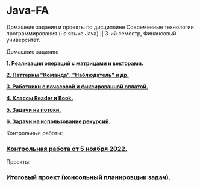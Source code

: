 # Java-FA
Домашние задания и проекты по дисциплине Современные технологии программирования (на языке Java) || 3-ий семестр, Финансовый университет.

Домашние задания: 

[__1. Реализация операций с матрицами и векторами.__](https://github.com/Nyumiro/Java-FA/tree/main/1)

[__2. Паттерны "Команда", "Наблюдатель" и др.__](https://github.com/Nyumiro/Java-FA/tree/main/2)

[__3. Работники с почасовой и фиксированной оплатой.__](https://github.com/Nyumiro/Java-FA/tree/main/3)

[__4. Классы Reader и Book.__](https://github.com/Nyumiro/Java-FA/tree/main/4)

[__5. Задачи на потоки.__](https://github.com/Nyumiro/Java-FA/tree/main/5)

[__6. Задачи на использование рекурсий.__](https://github.com/Nyumiro/Java-FA/tree/main/6)

Контрольные работы: 
### [Контрольная работа от 5 ноября 2022.]()

Проекты: 
### [Итоговый проект (консольный планировщик задач).]()

